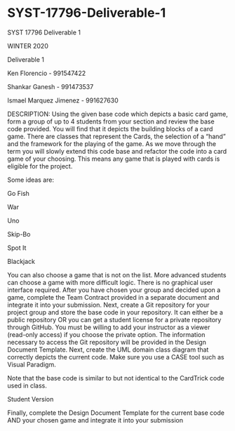 # SYST-17796-Deliverable-1
SYST 17796  Deliverable 1


WINTER 2020

Deliverable 1

Ken Florencio          - 991547422

Shankar Ganesh         - 991473537

Ismael Marquez Jimenez - 991627630

DESCRIPTION:
Using the given base code which depicts a basic card game, form a group of up to 4 students from your section and review the base code provided. You will find that it depicts the building blocks of a card game. 
There are classes that represent the Cards, the selection of a “hand” and the framework for the playing of the game. As we move through the term you will slowly extend this code base and refactor the code into a card game of your choosing. 
This means any game that is played with cards is eligible for the project. 

Some ideas are:

Go Fish

War

Uno

Skip-Bo

Spot It

Blackjack

You can also choose a game that is not on the list. 
More advanced students can choose a game with more difficult logic. 
There is no graphical user interface required. 
After you have chosen your group and decided upon a game, complete the Team Contract provided in a separate document and integrate it into your submission. 
Next, create a Git repository for your project group and store the base code in your repository. 
It can either be a public repository OR you can get a student license for a private repository through GitHub. 
You must be willing to add your instructor as a viewer (read-only access) if you choose the private option. 
The information necessary to access the Git repository will be provided in the Design Document Template. 
Next, create the UML domain class diagram that correctly depicts the current code. 
Make sure you use a CASE tool such as Visual Paradigm. 

Note that the base code is similar to but not identical to the CardTrick code used in class.

Student Version

Finally, complete the Design Document Template for the current base code AND your chosen game and integrate it into your submission
